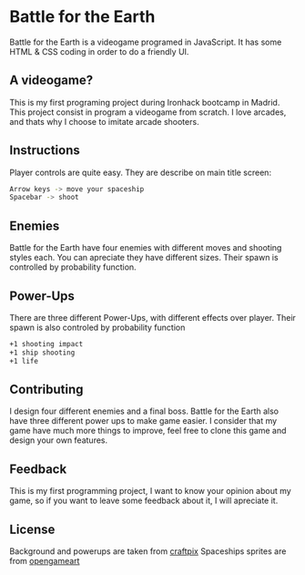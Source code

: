 # Battle for the Earth

Battle for the Earth is a videogame programed in JavaScript. It has some HTML & CSS coding in order to do a friendly UI. 

## A videogame?

This is my first programing project during Ironhack bootcamp in Madrid. This project consist in program a videogame from scratch. I love arcades, and thats why I choose to imitate arcade shooters.


## Instructions
Player controls are quite easy. They are describe on main title screen:
```bash
Arrow keys -> move your spaceship
Spacebar -> shoot
```

## Enemies
Battle for the Earth have four enemies with different moves and shooting styles each. You can apreciate they have different sizes. 
Their spawn is controlled by probability function.

## Power-Ups
There are three different Power-Ups, with different effects over player. Their spawn is also controled by probability function
```bash
+1 shooting impact
+1 ship shooting
+1 life
```

## Contributing
I design four different enemies and a final boss. Battle for the Earth also have three different power ups to make game easier. I consider that my game have much more things to improve, feel free to clone this game and design your own features.

## Feedback
This is my first programming project, I want to know your opinion about my game, so if you want to leave some feedback about it, I will apreciate it.

## License
Background and powerups are taken from [craftpix](https://craftpix.net)
Spaceships sprites are from [opengameart](http://opengameart.org)
